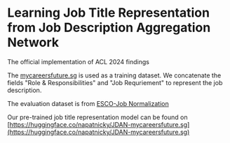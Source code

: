 # Learning Job Title Representation from Job Description Aggregation Network
The official implementation of ACL 2024 findings 

The [mycareersfuture.sg](https://github.com/WING-NUS/JD2Skills-BERT-XMLC/tree/main) is used as a training dataset. We concatenate the fields "Role & Responsibilities" and "Job Requriement" to represent the job description.



The evaluation dataset is from [ESCO-Job Normalization](https://github.com/jensjorisdecorte/JobBERT-evaluation-dataset)


Our pre-trained job title representation model can be found on [https://huggingface.co/napatnicky/JDAN-mycareersfuture.sg](https://huggingface.co/napatnicky/JDAN-mycareersfuture.sg)
